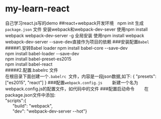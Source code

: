 # my-learn-react
自己学习react.js写的demo
##react+webpack开发环境
    npm init 生成 `package.json` 文件
    安装webpack和webpack-dev-sever
        使用npm install webpack webpack-dev-server -g 全局安装
        使用npm install webpack webapck-dev-server --save-dev直接作为项目的依赖
###安装配置`Babel`
#####1.安转Babel loader
            npm install babel-core --save-dev<br>
            npm install babel-loader --save-dev<br>
            npm install babel-preset-es2015<br>
            npm install babel-react<br>
#####2.配置.babelrc 文件<br>
            在根目录下面创建一个`.babelrc `文件，内容是一段json数据,如下: { "presets": ["es2015", "react"] }
###配置`webpack.config.js`
        新建一个名为webpack.config.js的配置文件，如代码中的文件
###配置启动命令
        在package.json文件中添加:<br>
        "scripts":{<br>
        "build": "webpack",<br>
        "dev": "webpack-dev-server --hot"}
